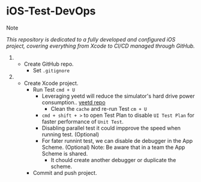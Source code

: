 # iOS-Test-DevOps

> [!NOTE]
> _This repository is dedicated to a fully developed and configured iOS project, covering everything from Xcode to CI/CD managed through GitHub._

1. - Create GitHub repo.
        - Set ```.gitignore```

2. - Create Xcode project.
        - Run Test ```cmd + U```
            - Leveraging yeetd will reduce the simulator's hard drive power consumption.. [yeetd repo](https://github.com/biscuitehh/yeetd/releases/tag/1.0)
                - Clean the ```cache``` and re-run Test ```cm + U```
            - ```cmd + shift + >``` to open Test Plan to disable ```UI Test Plan``` for faster performance of ```Unit Test```.
            - Disabling parallel test it could impprove the speed when running test. (Optional)
            - For fater runnint test, we can disable de debugger in the App Scheme. (Optional) Note: Be aware that in a team the App Scheme is shared.
                - It chould create another debugger or duplicate the scheme.
        - Commit and push project.

        